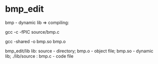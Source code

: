 # bmp_edit
bmp - dynamic lib => compiling:

gcc -c -fPIC source/bmp.c

gcc -shared -o bmp.so bmp.o

bmp_edit/lib
lib: source - directory; bmp.o - object file; bmp.so - dynamic lib;
./lib/source : bmp.c - code file
